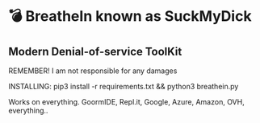 # :bomb: BreatheIn known as SuckMyDick
## Modern Denial-of-service ToolKit

REMEMBER! I am not responsible for any damages

INSTALLING: pip3 install -r requirements.txt && python3 breathein.py

Works on everything. GoormIDE, Repl.it, Google, Azure, Amazon, OVH, everything..
